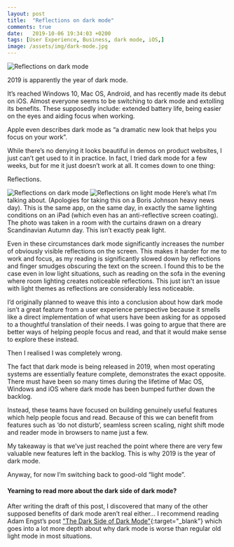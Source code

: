 ```yaml
---
layout: post
title:  "Reflections on dark mode"
comments: true
date:   2019-10-06 19:34:03 +0200
tags: [User Experience, Business, dark mode, iOS,]
image: /assets/img/dark-mode.jpg
---
```

![Reflections on dark mode]({{site.baseurl}}/assets/img/dark-mode.jpg)

2019 is apparently the year of dark mode. 

It’s reached Windows 10, Mac OS, Android, and has recently made its debut on iOS. Almost everyone seems to be switching to dark mode and extolling its benefits. These supposedly include: extended battery life, being easier on the eyes and aiding focus when working.

Apple even describes dark mode as “a dramatic new look that helps you focus on your work”.

While there’s no denying it looks beautiful in demos on product websites, I just can’t get used to it in practice. In fact, I tried dark mode for a few weeks, but for me it just doesn’t work at all. It comes down to one thing:

Reflections.

![Reflections on dark mode]({{site.baseurl}}/assets/img/dark-mode-reflections.jpg) ![Reflections on light mode]({{site.baseurl}}/assets/img/light-mode-reflections.jpg)
Here’s what I’m talking about. (Apologies for taking this on a Boris Johnson heavy news day). This is the same app, on the same day, in exactly the same lighting conditions on an iPad (which even has an anti-reflective screen coating). The photo was taken in a room with the curtains drawn on a dreary Scandinavian Autumn day. This isn’t exactly peak light. 

Even in these circumstances dark mode significantly increases the number of obviously visible reflections on the screen. This makes it harder for me to work and focus, as my reading is significantly slowed down by reflections and finger smudges obscuring the text on the screen. I found this to be the case even in low light situations, such as reading on the sofa in the evening where room lighting creates noticeable reflections. This just isn't an issue with light themes as reflections are considerably less noticeable.

I’d originally planned to weave this into a conclusion about how dark mode isn’t a great feature from a user experience perspective because it smells like a direct implementation of what users have been asking for as opposed to a thoughtful translation of their needs. I was going to argue that there are better ways of helping people focus and read, and that it would make sense to explore these instead.

Then I realised I was completely wrong. 

The fact that dark mode is being released in 2019, when most operating systems are essentially feature complete, demonstrates the exact opposite. There must have been so many times during the lifetime of Mac OS, Windows and iOS where dark mode has been bumped further down the backlog.

Instead, these teams have focused on building genuinely useful features which help people focus and read. Because of this we can benefit from features such as ‘do not disturb’, seamless screen scaling, night shift mode and reader mode in browsers to name just a few. 

My takeaway is that we’ve just reached the point where there are very few valuable new features left in the backlog. This is why 2019 is the year of dark mode.

Anyway, for now I’m switching back to good-old “light mode”.


#### Yearning to read more about the dark side of dark mode?
After writing the draft of this post, I discovered that many of the other supposed benefits of dark mode aren’t real either... I recommend reading Adam Engst’s post ["The Dark Side of Dark Mode"](https://tidbits.com/2019/05/31/the-dark-side-of-dark-mode/){:target="_blank"} which goes into a lot more depth about why dark mode is worse than regular old light mode in most situations.
